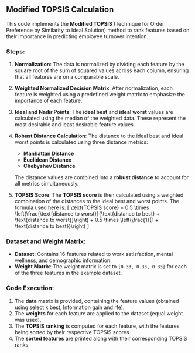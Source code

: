 ## Modified TOPSIS Calculation

This code implements the **Modified TOPSIS** (Technique for Order Preference by Similarity to Ideal Solution) method to rank features based on their importance in predicting employee turnover intention.

### Steps:
1. **Normalization**:
   The data is normalized by dividing each feature by the square root of the sum of squared values across each column, ensuring that all features are on a comparable scale.

2. **Weighted Normalized Decision Matrix**:
   After normalization, each feature is weighted using a predefined weight matrix to emphasize the importance of each feature.

3. **Ideal and Nadir Points**:
   The **ideal best** and **ideal worst** values are calculated using the median of the weighted data. These represent the most desirable and least desirable feature values.

4. **Robust Distance Calculation**:
   The distance to the ideal best and ideal worst points is calculated using three distance metrics:
   - **Manhattan Distance**
   - **Euclidean Distance**
   - **Chebyshev Distance**
   
   The distance values are combined into a **robust distance** to account for all metrics simultaneously.

5. **TOPSIS Score**:
   The **TOPSIS score** is then calculated using a weighted combination of the distances to the ideal best and worst points. The formula used here is:
   \[
   \text{TOPSIS score} = 0.5 \times \left(\frac{\text{distance to worst}}{\text{distance to best} + \text{distance to worst}}\right) + 0.5 \times \left(\frac{1}{1 + \text{distance to best}}\right)
   \]

### Dataset and Weight Matrix:
- **Dataset**: Contains 16 features related to work satisfaction, mental wellness, and demographic information.
- **Weight Matrix**: The weight matrix is set to `[0.33, 0.33, 0.33]` for each of the three features in the example dataset.

### Code Execution:
1. The **data** matrix is provided, containing the feature values (obtained using select k best, Information gain and rfe).
2. The **weights** for each feature are applied to the dataset (equal weight was used).
3. The **TOPSIS ranking** is computed for each feature, with the features being sorted by their respective TOPSIS scores.
4. The **sorted features** are printed along with their corresponding TOPSIS ranks.

